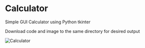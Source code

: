 # Calculator
Simple GUI Calculator using Python tkinter 

Download code and image to the same directory for desired output 

![Calculator](https://user-images.githubusercontent.com/66066662/131476402-d808d0c6-bdd7-4dd9-be2a-d542165763c9.png)
